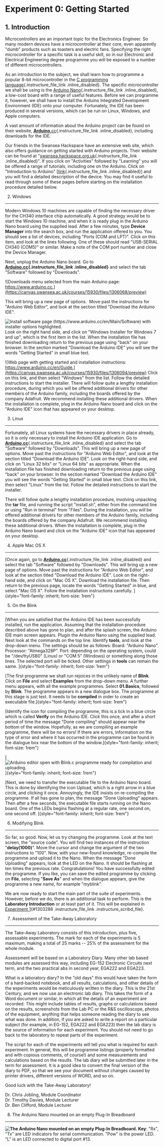 # Experiment 0: Getting Started

## 1. Introduction

Microcontrollers are an important topic for the Electronics Engineer. So
many modern devices have a microcontroller at their core, even
apparently "dumb" products such as toasters and electric fans.
Specifying the right microcontroller for a specific task is a useful
skill, so in our Electronic and Electrical Engineering degree programme
you will be exposed to a number of different microcontrollers.

As an introduction to the subject, we shall learn how to programme a
popular 8-bit microcontroller in the [C programming
language](<https://en.wikipedia.org/wiki/C_(programming_language)>){.instructure_file_link
.inline_disabled}. The specific microcontroller we shall be using is the
[Arduino
Nano](https://www.arduino.cc/en/pmwiki.php?n=Main/ArduinoBoardNano){.instructure_file_link
.inline_disabled}, a low-cost board with a range of useful features.
Before we can programme it, however, we shall have to install the
Arduino Integrated Development Environment (IDE) onto your computer.
Fortunately, the IDE has been produced in several versions, which can be
run on Linux, Windows, and Apple computers.

A vast amount of information about the Arduino project can be found on
their website,
[**Arduino**.cc](https://www.arduino.cc/){.instructure_file_link
.inline_disabled}, including downloads for the IDE.

Our friends in the Swansea Hackspace have an extensive web site, which
also offers guidance on getting started with Arduino projects. Their
website can be found at
"[swansea.hackspace.org.uk](https://swansea.hackspace.org.uk){.instructure_file_link
.inline_disabled}". If you click on "Activities" followed by "Learning"
you will be offered a range of tutorials, including one on the Arduino.
Click on "Introduction to Arduino"
\[[link](http://swansea.hackspace.org.uk/Tutorials/ArduinoIntro){.instructure_file_link
.inline_disabled}\] and you will find a detailed description of the
device. You may find it useful to read through some of these pages
before starting on the installation procedure detailed below.

2. Windows

---

Modern Windows 10 machines are capable of finding the necessary driver
for the CH340 interface chip automatically. A good strategy would be to
start the Windows 10 machine, and when it is ready plug in the Arduino
Nano board using the supplied lead. After a few minutes, type **Device
Manager** into the search box, and run the application offered to you.
You should see a list of devices, including "Ports (COM and LPT)". Click
on this item, and look at the lines following. One of these should read
"USB-SERIAL CH340 (COM5)" or similar. Make a note of the COM port number
and close the Device Manager.

Next, unplug the Arduino Nano board. Go to
**[Arduino.cc](https://arduino.cc){.instructure_file_link
.inline_disabled}** and select the tab "Software" followed by
"Downloads".

![Downloads menu selected from the main Arduino page:
https://www.arduino.cc.](https://canvas.swansea.ac.uk/courses/15930/files/1306068/preview)

This will bring up a new page of options.  Move past the instructions
for "Arduino Web Editor", and look at the section titled "Download the
Arduino IDE".

![Install software page (https://www.arduino.cc/en/Main/Software) with
installer options
highlighted.](https://canvas.swansea.ac.uk/courses/15930/files/1306083/preview)
Look on the right hand side, and click on "Windows Installer for Windows
7 and up", which is the first item in the list. When the installation
file has finished downloading return to the previous page using "back"
on your browser. In the section marked "Download the Arduino IDE" you
will see the words "Getting Started" in small blue text.

![Web page with getting started and installation instructions:
https://www.arduino.cc/en/Guide.](https://canvas.swansea.ac.uk/courses/15930/files/1306094/preview)
Click on this link, and then select "Windows" from the list. Follow the
detailed instructions to start the installer. There will follow quite a
lengthy installation procedure, during which you will be offered
additional drivers for other members of the Arduino family, including
the boards offered by the company Adafruit. We recommend installing
these additional drivers. When the installation is complete, plug in the
Arduino Nano board and click on the "Arduino IDE" icon that has appeared
on your desktop.

3. Linux

---

Fortunately, all Linux systems have the necessary drivers in place
already, so it is only necessary to install the Arduino IDE application.
Go to [**Arduino.cc**](https://arduino.cc){.instructure_file_link
.inline_disabled} and select the tab "Software" followed by "Downloads".
This will bring up a new page of options. Move past the instructions for
"Arduino Web Editor", and look at the section titled "Download the
Arduino IDE". Look on the right-hand side, and click on "Linux 32 bits"
or "Linux 64 bits" as appropriate. When the installation file has
finished downloading return to the previous page using "back" on your
browser. In the section marked "Download the Arduino IDE" you will see
the words "Getting Started" in small blue text. Click on this link, then
select "Linux" from the list. Follow the detailed instructions to start
the installer.

There will follow quite a lengthy installation procedure, involving
unpacking the **tar** file, and running the script "install.sh", either
from the command line or using "Run in terminal" from "Files". During
the installation, you will be offered additional drivers for other
members of the Arduino family, including the boards offered by the
company Adafruit. We recommend installing these additional drivers. When
the installation is complete, plug in the Arduino Nano board and click
on the "Arduino IDE" icon that has appeared on your desktop.

4. Apple Mac OS X

---

[Once again, go to
[**Arduino.cc**](https://arduino.cc){.instructure_file_link
.inline_disabled} and select the tab "Software" followed by "Downloads".
This will bring up a new page of options. Move past the instructions for
"Arduino Web Editor", and look at the section titled "Download the
Arduino IDE". Look on the right-hand side, and click on "Mac OS X".
Download the installation file. Then return to the previous page, locate
the words "Getting Started" in blue, and select "Mac OS X". Follow the
installation instructions carefully.
]{style="font-family: inherit; font-size: 1rem"}

5. On the Blink

---

[When you are satisfied that the Arduino IDE has been successfully
installed, run the application. Assuming that the installation procedure
described above has gone to plan, and after the splash screen, the
Arduino IDE main screen appears. Plugin the Arduino Nano using the
supplied lead. Next look at the commands on the top line. Identify
**tools**, and look at the drop-down menu. The settings should be as
follows: Board: "Arduino Nano". Processor: "Atmega328P". Port: depending
on the operating system, could be "/dev/ttyUSB0" (Linux) or "COM 5"
(Windows) or something along those lines. The selected port will be
ticked. Other settings in **tools** can remain the same.
]{style="font-family: inherit; font-size: 1rem"}

[The first programme we shall run rejoices in the unlikely name of
**Blink**. Click on **File** and select **Examples** from the drop-down
menu. A further menu appears, with all the example programmes. Select
**01.Basics**, followed by **Blink**. The programme appears in a new
dialogue box. The programme at this stage is just text. It needs to be
**compiled** in order to create an executable
file.]{style="font-family: inherit; font-size: 1rem"}

[Identify the icon for compiling the programme, this is a tick in a blue
circle which is called **Verify** on the Arduino IDE. Click this once,
and after a short period of time the message "Done compiling" should
appear near the bottom of the window. Hopefully, as we are compiling an
example programme, there will be no errors! If there are errors,
information on the type of error and where it has occurred in the
programme can be found in the dialogue box near the bottom of the
window.]{style="font-family: inherit; font-size: 1rem"}

[![Arduino editor open with Blink.c programme ready for compilation and
uploading.](https://canvas.swansea.ac.uk/courses/15930/files/1306098/preview)
]{style="font-family: inherit; font-size: 1rem"}

[Next, we need to transfer the executable file to the Arduino Nano
board. This is done by identifying the icon Upload, which is a right
arrow in a blue circle, and clicking it once. Annoyingly, the IDE
insists on re-compiling the programme. If all has gone to plan, the
message "Done Uploading" appears. Then after a few seconds, the
executable file starts running on the Nano board. One of the LEDs begins
flashing at a regular rate, one second on, one second off.
]{style="font-family: inherit; font-size: 1rem"}

6. Modifying Blink

---

So far, so good. Now, let us try changing the programme. Look at the
text screen, the "source code". You will find two instances of the
instruction "**delay(1000)**". Move the cursor and change the argument
of the two instructions to "100". Now, with your new-found knowledge,
re-compile the programme and upload it to the Nano. When the message
"Done Uploading" appears, look at the LED on the Nano. It should be
flashing at ten times the previous rate. Congratulations! You have
successfully edited the programme. If you like, you can save the edited
programme by clicking on **File**, selecting "**Save As**" and when the
dialogue appears, give the programme a new name, for example "myblink".

We are now ready to start the main part of the suite of experiments.
However, before we do, there is an additional task to perform. This is
the **Laboratory Introduction** or at least part of it. This will be
explained in [Experiment
1](https://canvas.swansea.ac.uk/courses/15930/files/1303288/download?wrap=1){#1303288
.instructure_file_link .instructure_scribd_file}.

7. Assessment of the Take-Away Laboratory

---

The Take-Away Laboratory consists of this introduction, plus five,
assessable experiments. The mark for each of the experiments is 5
maximum, making a total of 25 marks -- 25% of the assessment for the
whole module.

Assessment will be based on a Laboratory Diary. Many other lab based
modules are assessed this way, including EG-152 Electronic Circuits next
term, and the two practical abs in second year, EGA222 and EGA223.

What is a laboratory diary? In the "old days" this would have taken the
form of a hard-backed notebook, and all results, calculations, and other
details of the experiments would be meticulously written in the diary.
This is the 21st Century, and we now use an electronic lab diary. This
takes the form of a Word document or similar, in which all the details
of an experiment are recorded. This might include tables of results,
graphs or calculations based on the results, screenshots from the Lab PC
or the R&S oscilloscope, photos of the equipment, anything that helps
someone reading the diary to see what was done. In addition, if you are
asked to write a report on a particular subject (for example, in EG-152,
EGA222 and EGA223) then the lab diary is the source of information for
each experiment. You should not need to go back to the laboratory to
repeat parts of the experiment.

The script for each of the experiments will tell you what is required
for each experiment. In general, this will be programme listings
(properly formatted and with copious comments, of course!) and some
measurements and calculations based on the results. The lab diary will
be submitted later in the term for assessment. It is a good idea to
convert the final version of the diary to PDF, so that we see your
document without changes caused by printer drivers, different versions
of WORD, and so on.

Good luck with the Take-Away Laboratory!

Dr. Chris Jobling, Module Coordinator\
Dr. Timothy Davies, Module Lecturer\
Dr. Ben Clifford, Module Lecturer

8. The Arduino Nano mounted on an empty Plug-In Breadboard

---

**![The Arduino Nano mounted on an empty Plug-In
Breadboard.](https://canvas.swansea.ac.uk/courses/15930/files/1306062/preview)
Key**: \"Rx\", \"Tx\" are LED indicators for serial communication.
\"Pow\" is the power LED. \"L\" is an LED connected to digital port
\#13.
